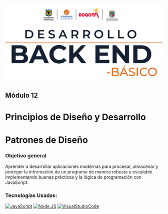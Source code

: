 ![BackEnd](https://raw.githubusercontent.com/JFelipeMS/Unidad8y9/main/Documentos/DesarrolloBackEndBasico.png "Docente: Javier Felipe Moncada Sánchez")
## Módulo 12
# Principios de Diseño y Desarrollo
# Patrones de Diseño

### Objetivo general
Aprender a desarrollar aplicaciones modernas para procesar, almacenar y
proteger la información de un programa de manera robusta y escalable.
Implementando buenas prácticas y la lógica de programación con JavaScript.

### Tecnologías Usadas:
[![JavaScript](https://img.shields.io/badge/JavaScript-F7DF1E?style=for-the-badge&logo=javascript&logoColor=white&labelColor=101010)]()
[![Node.JS](https://img.shields.io/badge/Node.JS-339933?style=for-the-badge&logo=node.js&logoColor=white&labelColor=101010)]()
[![VisualStudioCode](https://img.shields.io/badge/visualstudiocode-454545?style=for-the-badge&logo=visualstudiocode&logoColor=white&labelColor=101010)]()

